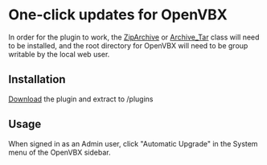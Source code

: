 # One-click updates for OpenVBX

In order for the plugin to work, the [ZipArchive][1] or [Archive_Tar][2] class will need to be installed, and the root directory for OpenVBX will need to be group writable by the local web user.

[1]: http://www.php.net/manual/en/book.zip.php
[2]: http://pear.php.net/package/Archive_Tar/

## Installation

[Download][3] the plugin and extract to /plugins

[3]: https://github.com/chadsmith/OpenVBX-Automatic-Upgrade/archives/master

## Usage

When signed in as an Admin user, click "Automatic Upgrade" in the System menu of the OpenVBX sidebar.
